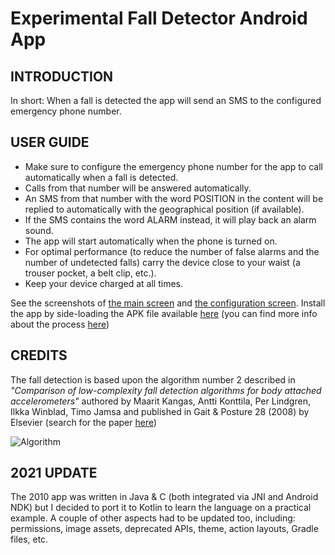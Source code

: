 # Experimental Fall Detector Android App

## INTRODUCTION

In short: When a fall is detected the app will send an SMS to the configured emergency phone number.

## USER GUIDE

* Make sure to configure the emergency phone number for the app to call automatically when a fall is detected.
* Calls from that number will be answered automatically.
* An SMS from that number with the word POSITION in the content will be replied to automatically with the geographical position (if available).
* If the SMS contains the word ALARM instead, it will play back an alarm sound.
* The app will start automatically when the phone is turned on.
* For optimal performance (to reduce the number of false alarms and the number of undetected falls) carry the device close to your waist (a trouser pocket, a belt clip, etc.).
* Keep your device charged at all times.

See the screenshots of [the main screen](doc/screenshot.1.png) and [the configuration screen](doc/screenshot.2.png).
Install the app by side-loading the APK file available [here](releases)
(you can find more info about the process [here](https://www.howtogeek.com/313433/how-to-sideload-apps-on-android/))

## CREDITS

The fall detection is based upon the algorithm number 2 described in
*"Comparison of low-complexity fall detection algorithms for body attached accelerometers"*
authored by Maarit Kangas, Antti Konttila, Per Lindgren, Ilkka Winblad, Timo Jamsa
and published in Gait & Posture 28 (2008) by Elsevier (search for the paper [here](https://scholar.google.nl/scholar?hl=en&q=Comparison+of+low-complexity+fall+detection+algorithms+for+body+attached+accelerometers+Kangas+Konttila+Lindgren+Winblad+Jamsa))

![Algorithm](doc/GuardianFallDetector.png)

## 2021 UPDATE

The 2010 app was written in Java & C (both integrated via JNI and Android NDK) but I decided to port it to
Kotlin to learn the language on a practical example. A couple of other aspects had to be updated too,
including: permissions, image assets, deprecated APIs, theme, action layouts, Gradle files, etc.
